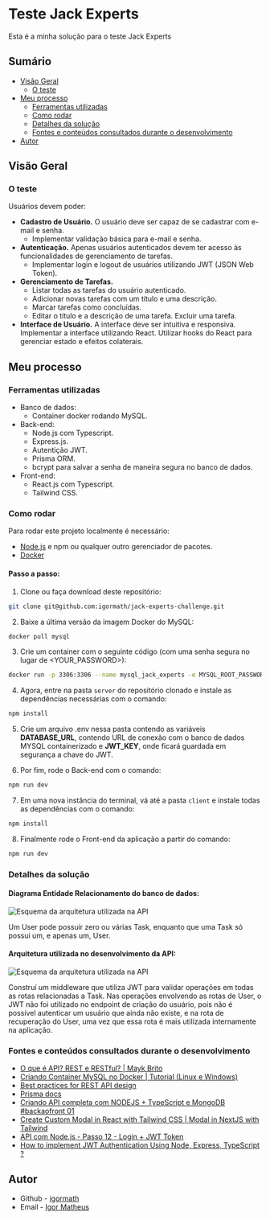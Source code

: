# Teste Jack Experts

Esta é a minha solução para o teste Jack Experts

## Sumário

- [Visão Geral](#visão-geral)
  - [O teste](#o-teste)
- [Meu processo](#meu-processo)
  - [Ferramentas utilizadas](#ferramentas-utilizadas)
  - [Como rodar](#como-rodar)
  - [Detalhes da solução](#detalhes-da-solução)
  - [Fontes e conteúdos consultados durante o desenvolvimento](#fontes-e-conteúdos-consultados-durante-o-desenvolvimento)
- [Autor](#autor)

## Visão Geral

### O teste

Usuários devem poder:

- **Cadastro de Usuário.** O usuário deve ser capaz de se cadastrar com e-mail e senha. 
	- Implementar validação básica para e-mail e senha.
- **Autenticação.** Apenas usuários autenticados devem ter acesso às funcionalidades de gerenciamento de tarefas.
	- Implementar login e logout de usuários utilizando JWT (JSON Web Token). 
- **Gerenciamento de Tarefas.** 
	- Listar todas as tarefas do usuário autenticado. 
	- Adicionar novas tarefas com um título e uma descrição. 
	- Marcar tarefas como concluídas. 
	- Editar o título e a descrição de uma tarefa. Excluir uma tarefa.
- **Interface de Usuário.** A interface deve ser intuitiva e responsiva. Implementar a interface utilizando React. Utilizar hooks do React para gerenciar estado e efeitos colaterais.

## Meu processo

### Ferramentas utilizadas

- Banco de dados:
    -   Container docker rodando MySQL.
- Back-end:
    - Node.js com Typescript.
    - Express.js.
    - Autentição JWT.
    - Prisma ORM.
    - bcrypt para salvar a senha de maneira segura no banco de dados.
- Front-end:
    - React.js com Typescript.
    - Tailwind CSS.

### Como rodar

Para rodar este projeto localmente é necessário:

- [Node.js](https://nodejs.org/pt/download/package-manager) e npm ou qualquer outro gerenciador de pacotes.
- [Docker](https://docs.docker.com/engine/install/)

#### Passo a passo:

1) Clone ou faça download deste repositório:

```bash
git clone git@github.com:igormath/jack-experts-challenge.git
```
2) Baixe a última versão da imagem Docker do MySQL:

```bash
docker pull mysql
```

3) Crie um container com o seguinte código (com uma senha segura no lugar de <YOUR_PASSWORD>):

```bash
docker run -p 3306:3306 --name mysql_jack_experts -e MYSQL_ROOT_PASSWORD=<YOUR_PASSWORD> -d mysql
```

4) Agora, entre na pasta `server` do repositório clonado e instale as dependências necessárias com o comando:
```bash
npm install
```

5) Crie um arquivo .env nessa pasta contendo as variáveis **DATABASE_URL**, contendo URL de conexão com o banco de dados MYSQL containerizado e **JWT_KEY**, onde ficará guardada em segurança a chave do JWT.

6) Por fim, rode o Back-end com o comando:
```bash
npm run dev
```

7) Em uma nova instância do terminal, vá até a pasta `client` e instale todas as dependências com o comando:
```bash
npm install
```

8) Finalmente rode o Front-end da aplicação a partir do comando:
```bash
npm run dev
```

### Detalhes da solução

#### Diagrama Entidade Relacionamento do banco de dados:

![Esquema da arquitetura utilizada na API](https://i.imgur.com/BQstjAL.png)

Um User pode possuir zero ou várias Task, enquanto que uma Task só possui um, e apenas um, User.

#### Arquitetura utilizada no desenvolvimento da API:

![Esquema da arquitetura utilizada na API](https://i.imgur.com/wiaOoxB.png)

Construí um middleware que utiliza JWT para validar operações em todas as rotas relacionadas a Task. Nas operações envolvendo as rotas de User, o JWT não foi utilizado no endpoint de criação do usuário, pois não é possível autenticar um usuário que ainda não existe, e na rota de recuperação do User, uma vez que essa rota é mais utilizada internamente na aplicação.

### Fontes e conteúdos consultados durante o desenvolvimento

- [O que é API? REST e RESTful? | Mayk Brito](https://www.youtube.com/watch?v=ghTrp1x_1As&list=WL&index=30)
- [Criando Container MySQL no Docker | Tutorial (Linux e Windows)](https://www.youtube.com/watch?v=XP-O4VqqDCg&list=LL&index=12)
- [Best practices for REST API design](https://stackoverflow.blog/2020/03/02/best-practices-for-rest-api-design/)
- [Prisma docs](https://www.prisma.io/docs/getting-started/setup-prisma/start-from-scratch/relational-databases-typescript-mysql)
- [Criando API completa com NODEJS + TypeScript e MongoDB #backaofront 01](https://www.youtube.com/watch?v=XuTfN_84rcU&list=LL&index=5)
- [Create Custom Modal in React with Tailwind CSS | Modal in NextJS with Tailwind](https://www.youtube.com/watch?v=nwJK-jo91vA&list=LL&index=2)
- [API com Node.js - Passo 12 - Login + JWT Token](https://www.youtube.com/watch?v=A-c643zCW7E)
- [How to implement JWT Authentication Using Node, Express, TypeScript ?](https://dev.to/cristain/how-to-implement-jwt-authentication-using-node-express-typescript-app-2023-2c5o)

## Autor

- Github - [igormath](https://github.com/igormath/)
- Email - [Igor Matheus](matheus.igor.p@gmail.com)